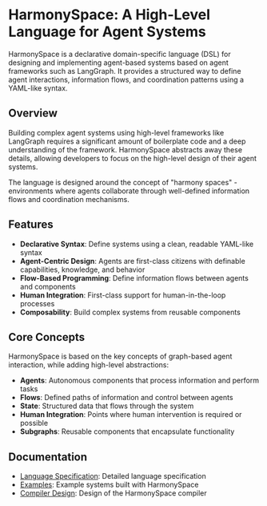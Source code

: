 # HarmonySpace: A High-Level Language for Agent Systems

HarmonySpace is a declarative domain-specific language (DSL) for designing and implementing agent-based systems based on agent frameworks such as LangGraph. It provides a structured way to define agent interactions, information flows, and coordination patterns using a YAML-like syntax.

## Overview

Building complex agent systems using high-level frameworks like LangGraph requires a significant amount of boilerplate code and a deep understanding of the framework.  HarmonySpace abstracts away these details, allowing developers to focus on the high-level design of their agent systems.

The language is designed around the concept of "harmony spaces" - environments where agents collaborate through well-defined information flows and coordination mechanisms.

## Features

- **Declarative Syntax**: Define systems using a clean, readable YAML-like syntax
- **Agent-Centric Design**: Agents are first-class citizens with definable capabilities, knowledge, and behavior
- **Flow-Based Programming**: Define information flows between agents and components
- **Human Integration**: First-class support for human-in-the-loop processes
- **Composability**: Build complex systems from reusable components

## Core Concepts

HarmonySpace is based on the key concepts of graph-based agent interaction, while adding high-level abstractions:

- **Agents**: Autonomous components that process information and perform tasks
- **Flows**: Defined paths of information and control between agents
- **State**: Structured data that flows through the system
- **Human Integration**: Points where human intervention is required or possible
- **Subgraphs**: Reusable components that encapsulate functionality

## Documentation

- [Language Specification](harmony_lang_spec.md): Detailed language specification
- [Examples](harmony_examples.md): Example systems built with HarmonySpace
- [Compiler Design](harmony_compiler.md): Design of the HarmonySpace compiler

